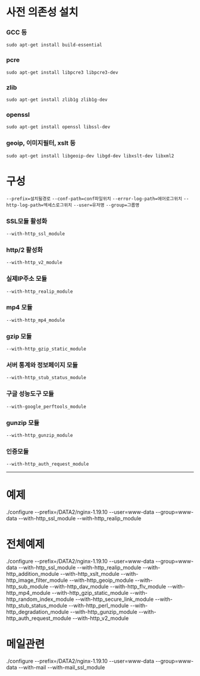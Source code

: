 

# 사전 의존성 설치 
### GCC 등
```sudo apt-get install build-essential```

### pcre
```sudo apt-get install libpcre3 libpcre3-dev```

### zlib
```sudo apt-get install zlib1g zlib1g-dev```

### openssl
```sudo apt-get install openssl libssl-dev```

### geoip, 이미지필터, xslt 등
```sudo apt-get install libgeoip-dev libgd-dev libxslt-dev libxml2```



# 구성
```--prefix=설치될경로```
```--conf-path=conf파일위치```
```--error-log-path=에어로그위치```
```--http-log-path=엑세스로그위치```
```--user=유저명```
```--group=그룹명```

### SSL모듈 활성화
```--with-http_ssl_module```
### http/2 활성화
```--with-http_v2_module```
### 실제IP주소 모듈
```--with-http_realip_module```
### mp4 모듈
```--with-http_mp4_module```
### gzip 모듈
```--with-http_gzip_static_module```
### 서버 통계와 정보페이지 모듈
```--with-http_stub_status_module```
### 구글 성능도구 모듈
```--with-google_perftools_module```
### gunzip 모듈
```--with-http_gunzip_module```
### 인증모듈
```--with-http_auth_request_module```

<hr/>

# 예제
./configure --prefix=/DATA2/nginx-1.19.10 --user=www-data --group=www-data --with-http_ssl_module --with-http_realip_module

# 전체예제
./configure --prefix=/DATA2/nginx-1.19.10 --user=www-data --group=www-data --with-http_ssl_module --with-http_realip_module --with-http_addition_module --with-http_xslt_module --with-http_image_filter_module --with-http_geoip_module --with-http_sub_module --with-http_dav_module --with-http_flv_module --with-http_mp4_module --with-http_gzip_static_module --with-http_random_index_module --with-http_secure_link_module --with-http_stub_status_module --with-http_perl_module --with-http_degradation_module --with-http_gunzip_module --with-http_auth_request_module --with-http_v2_module

# 메일관련
./configure --prefix=/DATA2/nginx-1.19.10 --user=www-data --group=www-data --with-mail --with-mail_ssl_module